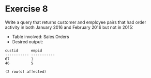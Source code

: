 # Exercise 8

Write a query that returns customer and employee pairs that had order activity in both January 2016 and February 2016 but not in 2015:

* Table involved: Sales.Orders
* Desired output:

```
custid      empid
----------- -----------
67          1
46          5

(2 row(s) affected)
```